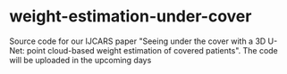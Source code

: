 # weight-estimation-under-cover
Source code for our IJCARS paper "Seeing under the cover with a 3D U-Net: point cloud-based weight estimation of covered patients". The code will be uploaded in the upcoming days
